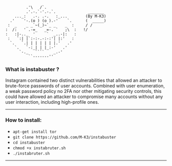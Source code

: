              .'\   /`.
             .'.-.`-'.-.`.              _______  
        ..._:   .-. .-.   :_...        (By M-K3)
      .'    '-.(o ) (o ).-'    `.      (  _____)
     :  _    _ _`~(_)~`_ _    _  :     / / 
    :  /:   ' .-=_   _=-. `   ;\  :   !/
    :   :|-.._  '     `  _..-|:   :
     :   `:| |`:-:-.-:-:'| |:'   :
      `.   `.| | | | | | |.'   .'
        `.   `-:_| | |_:-'   .'
          `-._   ````    _.-'
              ``-------''

### What is instabuster ?
Instagram contained two distinct vulnerabilities that allowed an attacker to brute-force
passwords of user accounts. Combined with user enumeration, a weak password policy
no 2FA nor other mitigating security controls, this could have allowed an attacker
to compromise
many accounts without any user interaction, including high-profile ones.

---

### How to install:
* ```apt-get install tor ```
* ```git clone https://github.com/M-K3/instabuster ```
* ```cd instabuster ```
* ```chmod +x instabruter.sh ```
* ```./instabruter.sh ```

---

